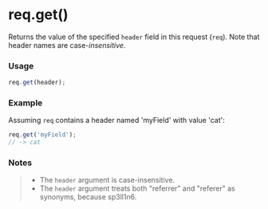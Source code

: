 # req.get()

Returns the value of the specified `header` field in this request (`req`).  Note that header names are case-_insensitive_.

### Usage

```js
req.get(header);
```

### Example
Assuming `req` contains a header named 'myField' with value 'cat':

```javascript
req.get('myField');
// -> cat
```

### Notes
>+ The `header` argument is case-insensitive.
>+ The `header` argument treats both "referrer" and "referer" as synonyms, because sp3ll1n6.






<docmeta name="displayName" value="req.get()">

